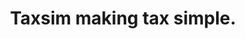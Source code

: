 ---
templateKey: 'home-page'
title: Taxsim making tax simple.
meta_title: Taxsim accounting for self employed
meta_description: >-
  Automate the tax return system for self employed individuals in the construction industry and providing financial forecasts
      on profits, Tax and rebates for monthly and end of year. accounting for sole traders who earn less than the VAT thresh hold.
heading: Simplified tax app for self employed individuals.
registerButton: Register with Taxsim
description: >-
  Automate your tax return and get up to date information as well as predicted forecast's.
offerings:
  blurbs:
    - image: /img/connectBank.png
      text: >-
        Connect securely to your bank and allow read only access to account transactions.
    - image: /img/allocate.png
      text: >-
        Allocate these transactions into tax brackets ie materials, tools & invoices.
    - image: /img/overview.png
      text: >-
        Tax and NI is calculated automatically on current transactions to date and a forecast for end of year.
      class: >-
        image-desktop
    - image: /img/returns.png
      text: >-
        Self assesment, CIS and NI are all submitted with a one time form and annual confirmation.
      class: >-
        image-desktop
whoForTitle: Who is Taxsim for
whoFor:
  - item: >-
      Must be a UK resident.
  - item: >-
      Self employed individuals, sole traders, freelancers and consultants.
  - item: >-
      Your turnover is not above £80,000.00.
  - item: >-
      Includes construction industry scheme.
whyNotTitle: Why you should not use Taxsim
whyNot:
  - item: >-
      Registered with companies house.
  - item: >-
      VAT registered.
  - item: >-
      Employ staff using PAYE.
  - item: >-
      Turnover is more than £80,000.00.
---